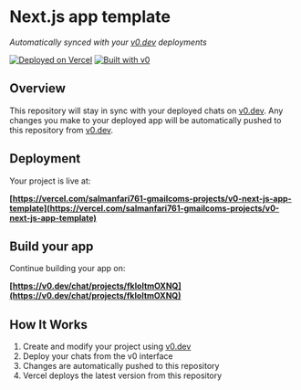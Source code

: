 # Next.js app template

*Automatically synced with your [v0.dev](https://v0.dev) deployments*

[![Deployed on Vercel](https://img.shields.io/badge/Deployed%20on-Vercel-black?style=for-the-badge&logo=vercel)](https://vercel.com/salmanfari761-gmailcoms-projects/v0-next-js-app-template)
[![Built with v0](https://img.shields.io/badge/Built%20with-v0.dev-black?style=for-the-badge)](https://v0.dev/chat/projects/fkIoltmOXNQ)

## Overview

This repository will stay in sync with your deployed chats on [v0.dev](https://v0.dev).
Any changes you make to your deployed app will be automatically pushed to this repository from [v0.dev](https://v0.dev).

## Deployment

Your project is live at:

**[https://vercel.com/salmanfari761-gmailcoms-projects/v0-next-js-app-template](https://vercel.com/salmanfari761-gmailcoms-projects/v0-next-js-app-template)**

## Build your app

Continue building your app on:

**[https://v0.dev/chat/projects/fkIoltmOXNQ](https://v0.dev/chat/projects/fkIoltmOXNQ)**

## How It Works

1. Create and modify your project using [v0.dev](https://v0.dev)
2. Deploy your chats from the v0 interface
3. Changes are automatically pushed to this repository
4. Vercel deploys the latest version from this repository